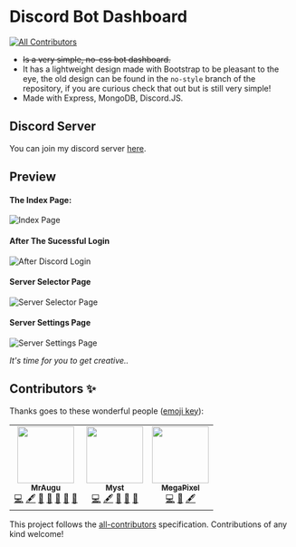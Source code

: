 # Discord Bot Dashboard
<!-- ALL-CONTRIBUTORS-BADGE:START - Do not remove or modify this section -->
[![All Contributors](https://img.shields.io/badge/all_contributors-3-orange.svg?style=flat-square)](#contributors-)
<!-- ALL-CONTRIBUTORS-BADGE:END -->
- ~~Is a very simple, no-css bot dashboard.~~
- It has a lightweight design made with Bootstrap to be pleasant to the eye, the old design can be found in the `no-style` branch of the repository, if you are curious check that out but is still very simple!
- Made with Express, MongoDB, Discord.JS.

## Discord Server

You can join my discord server [here](https://discord.gg/rk7cVyk).

## Preview

#### The Index Page:

![Index Page](https://github.com/MrAugu/simple-discordjs-dashboard/blob/master/preview/assets/index_page.png?raw=true)

#### After The Sucessful Login

![After Discord Login](https://github.com/MrAugu/simple-discordjs-dashboard/blob/master/preview/assets/after_discord_login.png?raw=true)

#### Server Selector Page

![Server Selector Page](https://github.com/MrAugu/simple-discordjs-dashboard/blob/master/preview/assets/server_selector_mod.png?raw=true)

#### Server Settings Page

![Server Settings Page](https://github.com/MrAugu/simple-discordjs-dashboard/blob/master/preview/assets/server_settings.png?raw=true)



*It's time for you to get creative..*


## Contributors ✨

Thanks goes to these wonderful people ([emoji key](https://allcontributors.org/docs/en/emoji-key)):

<!-- ALL-CONTRIBUTORS-LIST:START - Do not remove or modify this section -->
<!-- prettier-ignore-start -->
<!-- markdownlint-disable -->
<table>
  <tr>
     <td align="center"><a href="https://discord.gg/Wwekc2QAzq"><img src="https://avatars.githubusercontent.com/u/39545629?v=4?s=100" width="100px;" alt=""/><br /><sub><b>MrAugu</b></sub></a><br /><a href="https://github.com/MrAugu/simple-discordjs-dashboard/commits?author=MrAugu" title="Code">💻</a> <a href="#content-MrAugu" title="Content">🖋</a> <a href="#ideas-MrAugu" title="Ideas, Planning, & Feedback">🤔</a> <a href="#maintenance-MrAugu" title="Maintenance">🚧</a> <a href="https://github.com/MrAugu/simple-discordjs-dashboard/pulls?q=is%3Apr+reviewed-by%3AMrAugu" title="Reviewed Pull Requests">👀</a> <a href="#design-MrAugu" title="Design">🎨</a> <a href="https://github.com/MrAugu/simple-discordjs-dashboard/issues?q=author%3AMrAugu" title="Bug reports">🐛</a></td>
    <td align="center"><a href="https://github.com/Myst82015"><img src="https://avatars.githubusercontent.com/u/34489470?v=4?s=100" width="100px;" alt=""/><br /><sub><b>Myst</b></sub></a><br /><a href="https://github.com/MrAugu/simple-discordjs-dashboard/commits?author=Myst82015" title="Code">💻</a> <a href="#content-Myst82015" title="Content">🖋</a> <a href="#ideas-Myst82015" title="Ideas, Planning, & Feedback">🤔</a> <a href="#maintenance-Myst82015" title="Maintenance">🚧</a> <a href="https://github.com/MrAugu/simple-discordjs-dashboard/pulls?q=is%3Apr+reviewed-by%3AMyst82015" title="Reviewed Pull Requests">👀</a></td>
    <td align="center"><a href="https://snowflake.is-a.dev"><img src="https://avatars.githubusercontent.com/u/46562212?v=4?s=100" width="100px;" alt=""/><br /><sub><b>MegaPixel</b></sub></a><br /><a href="https://github.com/MrAugu/simple-discordjs-dashboard/commits?author=Snowflake107" title="Code">💻</a> <a href="#design-Snowflake107" title="Design">🎨</a> <a href="#content-Snowflake107" title="Content">🖋</a></td>
  </tr>
</table>

<!-- markdownlint-restore -->
<!-- prettier-ignore-end -->

<!-- ALL-CONTRIBUTORS-LIST:END -->

This project follows the [all-contributors](https://github.com/all-contributors/all-contributors) specification. Contributions of any kind welcome!
